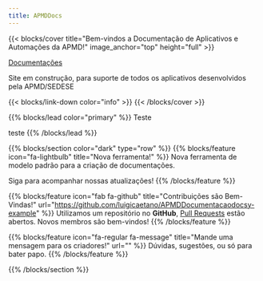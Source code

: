 ```yaml
---
title: APMDDocs
---
```


{{< blocks/cover title="Bem-vindos a Documentação de Aplicativos e Automações da APMD!" image_anchor="top" height="full" >}}

<a class="btn btn-lg btn-secondary me-3 mb-4" href="https://apmddoc.netlify.app/docs/">
  Documentações <i class="fa-solid fa-file-invoice"></i>
</a>
<p class="lead mt-5">Site em construção, para suporte de todos os aplicativos desenvolvidos pela APMD/SEDESE</p>
{{< blocks/link-down color="info" >}}
{{< /blocks/cover >}}


{{% blocks/lead color="primary" %}}
Teste

teste
{{% /blocks/lead %}}


{{% blocks/section color="dark" type="row" %}}
{{% blocks/feature icon="fa-lightbulb" title="Nova ferramenta!" %}}
Nova ferramenta de modelo padrão para a criação de documentações.

Siga para acompanhar nossas atualizações!
{{% /blocks/feature %}}


{{% blocks/feature icon="fab fa-github" title="Contribuições são Bem-Vindas!" url="https://github.com/luigicaetano/APMDDocumentacaodocsy-example" %}}
Utilizamos um repositório no **GitHub**, [Pull Requests](https://github.com/luigicaetano/APMDDocumentacao/pulls) estão abertos. Novos membros são bem-vindos!
{{% /blocks/feature %}}


{{% blocks/feature icon="fa-regular fa-message" title="Mande uma mensagem para os criadores!" url="" %}}
Dúvidas, sugestões, ou só para bater papo.
{{% /blocks/feature %}}


{{% /blocks/section %}}